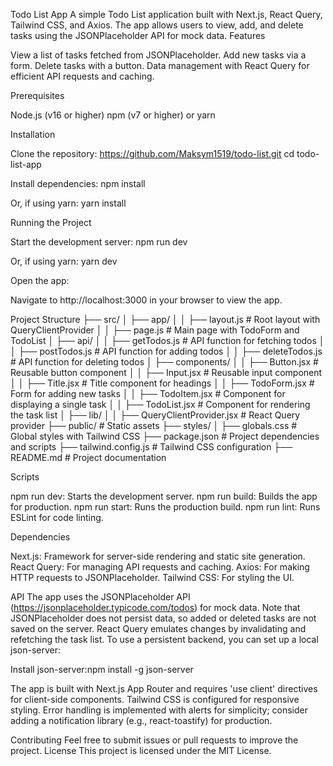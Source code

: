 Todo List App
A simple Todo List application built with Next.js, React Query, Tailwind CSS, and Axios. The app allows users to view, add, and delete tasks using the JSONPlaceholder API for mock data.
Features

View a list of tasks fetched from JSONPlaceholder.
Add new tasks via a form.
Delete tasks with a button.
Data management with React Query for efficient API requests and caching.

Prerequisites

Node.js (v16 or higher)
npm (v7 or higher) or yarn

Installation

Clone the repository:
https://github.com/Maksym1519/todo-list.git
cd todo-list-app


Install dependencies:
npm install

Or, if using yarn:
yarn install



Running the Project

Start the development server:
npm run dev

Or, if using yarn:
yarn dev


Open the app:

Navigate to http://localhost:3000 in your browser to view the app.



Project Structure
├── src/
│   ├── app/
│   │   ├── layout.js              # Root layout with QueryClientProvider
│   │   ├── page.js                # Main page with TodoForm and TodoList
│   ├── api/
│   │   ├── getTodos.js            # API function for fetching todos
│   │   ├── postTodos.js           # API function for adding todos
│   │   ├── deleteTodos.js         # API function for deleting todos
│   ├── components/
│   │   ├── Button.jsx             # Reusable button component
│   │   ├── Input.jsx              # Reusable input component
│   │   ├── Title.jsx              # Title component for headings
│   │   ├── TodoForm.jsx           # Form for adding new tasks
│   │   ├── TodoItem.jsx           # Component for displaying a single task
│   │   ├── TodoList.jsx           # Component for rendering the task list
│   ├── lib/
│   │   ├── QueryClientProvider.jsx # React Query provider
├── public/                        # Static assets
├── styles/
│   ├── globals.css                # Global styles with Tailwind CSS
├── package.json                   # Project dependencies and scripts
├── tailwind.config.js             # Tailwind CSS configuration
├── README.md                      # Project documentation


Scripts

npm run dev: Starts the development server.
npm run build: Builds the app for production.
npm run start: Runs the production build.
npm run lint: Runs ESLint for code linting.

Dependencies

Next.js: Framework for server-side rendering and static site generation.
React Query: For managing API requests and caching.
Axios: For making HTTP requests to JSONPlaceholder.
Tailwind CSS: For styling the UI.

API
The app uses the JSONPlaceholder API (https://jsonplaceholder.typicode.com/todos) for mock data. Note that JSONPlaceholder does not persist data, so added or deleted tasks are not saved on the server. React Query emulates changes by invalidating and refetching the task list.
To use a persistent backend, you can set up a local json-server:

Install json-server:npm install -g json-server


The app is built with Next.js App Router and requires 'use client' directives for client-side components.
Tailwind CSS is configured for responsive styling.
Error handling is implemented with alerts for simplicity; consider adding a notification library (e.g., react-toastify) for production.

Contributing
Feel free to submit issues or pull requests to improve the project.
License
This project is licensed under the MIT License.
